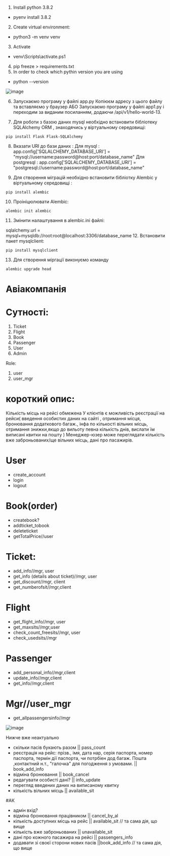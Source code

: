 1. Install python 3.8.2
 - pyenv install 3.8.2
2. Create virtual environment:
 - python3 -m venv venv
3. Activate 
  - venv\Scripts\activate.ps1
4. pip freeze > requirements.txt
5. In order to check which pythin version you are using
  - python --version
  
 ![image](https://user-images.githubusercontent.com/113307928/194427176-2e020990-4307-4e20-b2b2-a33b0bb820ad.png)

6. Запускаємо програму у файлі app.py
 Копіюєм адресу з цього файлу та вставляємо у браузер
 АБО
 Запускаємо програму у файлі app1.py і переходим за виданим посиланням, додаючи /api/v1/hello-world-13.

7. Для роботи з базою даних mysql необхідно встановити бібліотеку SQLAlchemy ORM , знаходячись у віртуальному середовищі: 
```
pip install Flask Flask-SQLAlchemy
```
8. Вказати URI до бази даних :
Для mysql : app.config['SQLALCHEMY_DATABASE_URI'] = "mysql://username:password@host:port/database_name"
Для postgresql : app.config['SQLALCHEMY_DATABASE_URI'] = "postgresql://username:password@host:port/database_name"

9. Для створення міграцій необхідно встановити бібліотку Alembic у віртуальному середовищі :
```
pip install alembic
```
10. Проініцюлювати Alembic:
```
alembic init alembic
```
11. Змінити налаштування в alembic.ini файлі: 

sqlalchemy.url = mysql+mysqldb://root:root@localhost:3306/database_name
12. Встановити пакет mysqlclient: 
```
pip install mysqlclient
```
13. Для створення міргації виконуємо команду 
```
alembic upgrade head
```
# Авіакомпанія

# Сутності:

1. Ticket
2. Flight
3. Book
4. Passenger
5. User
6. Admin

Role:
1. user
2. user_mgr

# короткий опис:

Кількість місць на рейсі обмежена
У клієнтів є можливість реєстрації на рейси( введення особистих даних на сайті , отримання місця, бронювання додаткового багаж., інфа по кількості вільних місць, отримання знижки,якщо до вильоту певна кількість днів, вислати їм виписані квитки на пошту )
Менеджер-юзер може переглядати кількість вже заброньованих/ще вільних місць, дані про пасажирів.

# User
- create_account
- login
- logout

# Book(order)
- createbook?
- addticket_tobook
- deleteticket
- getTotalPrice//user

# Ticket:
- add_info//mgr, user
- get_info (details about ticket)//mgr, user
- get_discount//mgr, client
- get_numberofsit//mgr,client

# Flight

- get_flight_info//mgr, user
- get_maxsits//mgr,user
- check_count_freesits//mgr, user
- check_usedsits//mgr

# Passenger

- add_personal_info//mgr,client
- update_info//mgr,client
- get_info//mgr,client

# Mgr//user_mgr
- get_allpassengersinfo//mgr

![image](https://user-images.githubusercontent.com/113307928/194432980-3028bb13-897d-453c-bbe4-c0571ace6bc8.png)




Нижче вже неактуально
- скільки пасів букають разом || pass_count
- реєстрація на рейс: прізв., імя, дата нар, серія паспорта, номер паспорта, термін дії паспорта, чи потрбіен дод багаж.   Пошта ,контактний н.т., "галочка" для погодження з умовами. || book_add_info
- відміна бронювання || book_cancel
- редагувати особисті дані? || info_update
- перегляд введених даних на виписаному квитку 
- кількість вільних місць || available_sit

#АК

- адмін вхід? 
- відміна бронювання працівником || cancel_by_al
- кількість доступних місць на рейс || available_sit  // та сама дія, що вище
- кількість вже заброньованих || unavailable_sit
- дані про кожного пасажира на рейсі || passengers_info
- додавати зі своєї сторони нових пасів ||book_add_info // та сама дія, що вище
